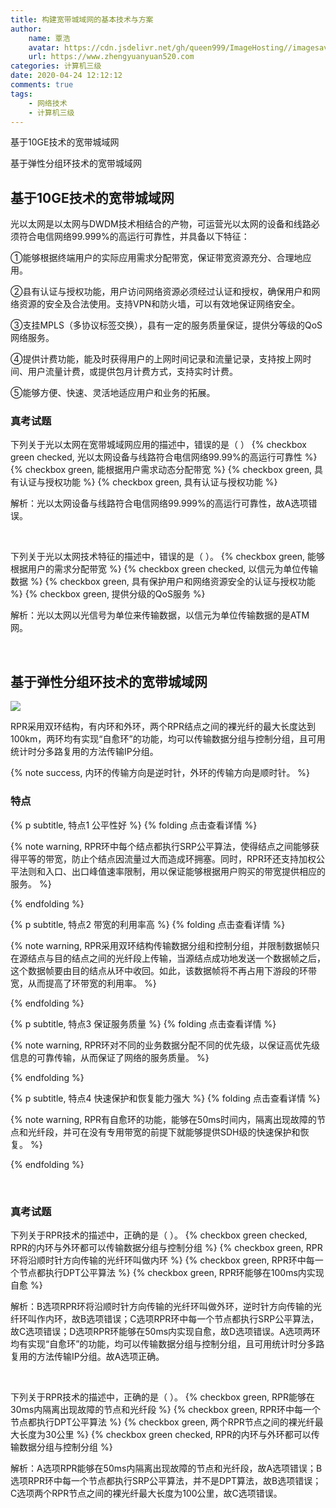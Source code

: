 ```yaml
---
title: 构建宽带城域网的基本技术与方案
author:
	name: 覃浩
	avatar: https://cdn.jsdelivr.net/gh/queen999/ImageHosting//imagesavatar.jpg
	url: https://www.zhengyuanyuan520.com
categories: 计算机三级
date: 2020-04-24 12:12:12
comments: true
tags:  
	- 网络技术
	- 计算机三级
---
```


基于10GE技术的宽带城域网

基于弹性分组环技术的宽带城域网

<!-- more -->

## 基于10GE技术的宽带城域网

光以太网是以太网与DWDM技术相结合的产物，可运营光以太网的设备和线路必须符合电信网络99.999%的高运行可靠性，并具备以下特征：

①能够根据终端用户的实际应用需求分配带宽，保证带宽资源充分、合理地应用。

②县有认证与授权功能，用户访问网络资源必须经过认证和授权，确保用户和网络资源的安全及合法使用。支持VPN和防火墙，可以有效地保证网络安全。

③支挂MPLS（多协议标签交换），县有一定的服务质量保证，提供分等级的QoS网络服务。

④提供计费功能，能及时获得用户的上网时间记录和流量记录，支持按上网时间、用户流量计费，或提供包月计费方式，支持实时计费。

⑤能够方便、快速、灵活地适应用户和业务的拓展。



### 真考试题

下列关于光以太网在宽带城域网应用的描述中，<red>错误</red>的是（ 		）
{% checkbox green checked, 光以太网设备与线路符合电信网络99.99%的高运行可靠性 %}
{% checkbox green, 能根据用户需求动态分配带宽 %}
{% checkbox green, 具有认证与授权功能 %}
{% checkbox green, 具有认证与授权功能 %}

解析：光以太网设备与线路符合电信网络99.999%的高运行可靠性，故A选项错误。

<br>

下列关于光以太网技术特征的描述中，<red>错误</red>的是（		）。
{% checkbox green, 能够根据用户的需求分配带宽 %}
{% checkbox green checked, 以信元为单位传输数据 %}
{% checkbox green, 具有保护用户和网络资源安全的认证与授权功能 %}
{% checkbox green, 提供分级的QoS服务 %}

解析：光以太网以光信号为单位来传输数据，以信元为单位传输数据的是ATM网。

<br>

## 基于弹性分组环技术的宽带城域网

![](https://cdn.jsdelivr.net/gh/queen999/ImageHosting/images/20200424112901.png)

RPR采用双环结构，有内环和外环，两个RPR结点之间的裸光纤的最大长度达到100km，两环均有实现“自愈环”的功能，均可以传输数据分组与控制分组，且可用统计时分多路复用的方法传输IP分组。

{% note success, 内环的传输方向是逆时针，外环的传输方向是顺时针。 %}



### 特点

{% p subtitle, 特点1 公平性好 %}
{% folding 点击查看详情 %}

{% note warning, RPR环中每个结点都执行SRP公平算法，使得结点之间能够获得平等的带宽，防止个结点因流量过大而造成环拥塞。同时，RPR环还支持加权公平法则和入口、出口峰值速率限制，用以保证能够根据用户购买的带宽提供相应的服务。 %}

{% endfolding %}



{% p subtitle, 特点2 带宽的利用率高 %}
{% folding 点击查看详情 %}

{% note warning, RPR采用双环结构传输数据分组和控制分组，并限制数据帧只在源结点与目的结点之间的光纤段上传输，当源结点成功地发送一个数据帧之后，这个数据帧要由目的结点从环中收回。如此，该数据帧将不再占用下游段的环带宽，从而提高了环带宽的利用率。 %}

{% endfolding %}



{% p subtitle, 特点3 保证服务质量 %}
{% folding 点击查看详情 %}

{% note warning, RPR环对不同的业务数据分配不同的优先级，以保证高优先级信息的可靠传输，从而保证了网络的服务质量。 %}

{% endfolding %}



{% p subtitle, 特点4 快速保护和恢复能力强大 %}
{% folding 点击查看详情 %}

{% note warning, RPR有自愈环的功能，能够在50ms时间内，隔离出现故障的节点和光纤段，并可在没有专用带宽的前提下就能够提供SDH级的快速保护和恢复。 %}

{% endfolding %}



<br>



### 真考试题

下列关于RPR技术的描述中，<red>正确</red>的是（		）。
{% checkbox green checked, RPR的内环与外环都可以传输数据分组与控制分组 %}
{% checkbox green, RPR环将沿顺时针方向传输的光纤环叫做内环 %}
{% checkbox green, RPR环中每一个节点都执行DPT公平算法 %}
{% checkbox green, RPR环能够在100ms内实现自愈 %}

解析：B选项RPR环将沿顺时针方向传输的光纤环叫做外环，逆时针方向传输的光纤环叫作内环，故B选项错误；C选项RPR环中每一个节点都执行SRP公平算法，故C选项错误；D选项RPR环能够在50ms内实现自愈，故D选项错误。A选项两环均有实现“自愈环”的功能，均可以传输数据分组与控制分组，且可用统计时分多路复用的方法传输IP分组。故A选项正确。

<br>

下列关于RPR技术的描述中，<red>正确</red>的是（		）。
{% checkbox green, RPR能够在30ms内隔离出现故障的节点和光纤段 %}
{% checkbox green, RPR环中每一个节点都执行DPT公平算法 %}
{% checkbox green, 两个RPR节点之间的裸光纤最大长度为30公里 %}
{% checkbox green checked, RPR的内环与外环都可以传输数据分组与控制分组 %}

解析：A选项RPR能够在50ms内隔离出现故障的节点和光纤段，故A选项错误；B选项RPR环中每一个节点都执行SRP公平算法，并不是DPT算法，故B选项错误；C选项两个RPR节点之间的裸光纤最大长度为100公里，故C选项错误。